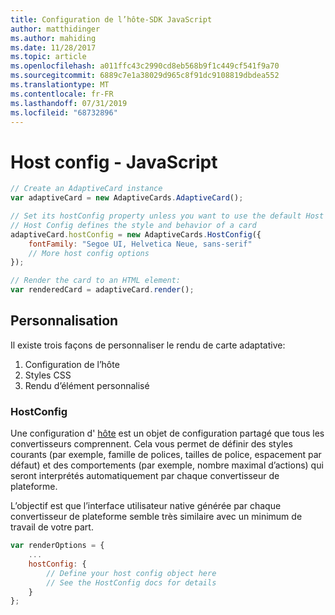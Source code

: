 ```yaml
---
title: Configuration de l’hôte-SDK JavaScript
author: matthidinger
ms.author: mahiding
ms.date: 11/28/2017
ms.topic: article
ms.openlocfilehash: a011ffc43c2990cd8eb568b9f1c449cf541f9a70
ms.sourcegitcommit: 6889c7e1a38029d965c8f91dc9108819dbdea552
ms.translationtype: MT
ms.contentlocale: fr-FR
ms.lasthandoff: 07/31/2019
ms.locfileid: "68732896"
---
```

# <a name="host-config---javascript"></a>Host config - JavaScript

```js
// Create an AdaptiveCard instance
var adaptiveCard = new AdaptiveCards.AdaptiveCard();

// Set its hostConfig property unless you want to use the default Host Config
// Host Config defines the style and behavior of a card
adaptiveCard.hostConfig = new AdaptiveCards.HostConfig({
    fontFamily: "Segoe UI, Helvetica Neue, sans-serif"
    // More host config options
});

// Render the card to an HTML element:
var renderedCard = adaptiveCard.render();
```

## <a name="customization"></a>Personnalisation

Il existe trois façons de personnaliser le rendu de carte adaptative: 
1. Configuration de l’hôte
2. Styles CSS
3. Rendu d’élément personnalisé

### <a name="hostconfig"></a>HostConfig 

Une configuration d' [hôte](../../../rendering-cards/host-config.md) est un objet de configuration partagé que tous les convertisseurs comprennent. Cela vous permet de définir des styles courants (par exemple, famille de polices, tailles de police, espacement par défaut) et des comportements (par exemple, nombre maximal d’actions) qui seront interprétés automatiquement par chaque convertisseur de plateforme. 

L’objectif est que l’interface utilisateur native générée par chaque convertisseur de plateforme semble très similaire avec un minimum de travail de votre part.

```javascript
var renderOptions = {
    ...
    hostConfig: {
        // Define your host config object here
        // See the HostConfig docs for details
    }
};
```